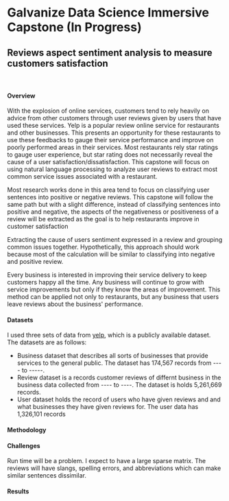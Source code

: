 # Galvanize Data Science Immersive Capstone (In Progress)

## Reviews aspect sentiment analysis to measure customers satisfaction
<br>

#### Overview
<p>
With the explosion of online services, customers tend to rely heavily on advice from other customers through user reviews given by users that have used these services. Yelp is a popular review online service for restaurants and other businesses. This presents an opportunity for these restaurants to use these feedbacks to gauge their service performance and improve on poorly performed areas in their services. Most restaurants rely star ratings to gauge user experience, but star rating does not necessarily reveal the cause of a user satisfaction/dissatisfaction. This capstone will focus on using natural language processing to analyze user reviews to extract most common service issues associated with a restaurant.
</p>
<p>
Most research works done in this area tend to focus on classifying user sentences into positive or negative reviews. This capstone will follow the same path but with a slight difference, instead of classifying sentences into positive and negative, the aspects of the negativeness or positiveness of a review will be extracted as the goal is to help restaurants improve in customer satisfaction
</p>
<p>
Extracting the cause of users sentiment expressed in a review and grouping common issues together. Hypothetically, this approach should work because most of the calculation will be similar to classifying into negative and positive review.
</p>
<p>
Every business is interested in improving their service delivery to keep customers happy all the time. Any business will continue to grow with service improvements but only if they know the areas of improvement. This method can be applied not only to restaurants, but any business that users leave reviews about the business' performance.
</p>

#### Datasets
<p>
I used three sets of data from <a href="https://www.yelp.com/dataset/challenge">yelp</a>, which is a publicly available dataset. The datasets are as follows:
  <ul>
  <li>Business dataset that describes all sorts of businesses that provide services to the general public. The            dataset has 174,567 records from ---- to -----.</li>
  <li>Review dataset is a records customer reviews of differnt business in the business data collected from ---- to ----. The dataset is holds 5,261,669 records.</li>
  <li>User dataset holds the record of users who have given reviews and and what businesses they have given reviews for. The         user data has 1,326,101 records</li>
  </ul>

#### Methodology
<p>
  
</p>

#### Challenges
<p>
  Run time will be a problem. I expect to have a large sparse matrix. The reviews will have slangs, spelling errors, and          abbreviations which can make similar sentences dissimilar.
</p>

#### Results
<p>

</p>

